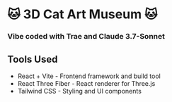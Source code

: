 # 🐱 3D Cat Art Museum 🐱

### Vibe coded with Trae and Claude 3.7-Sonnet

## Tools Used

- React + Vite - Frontend framework and build tool
- React Three Fiber - React renderer for Three.js
- Tailwind CSS - Styling and UI components
